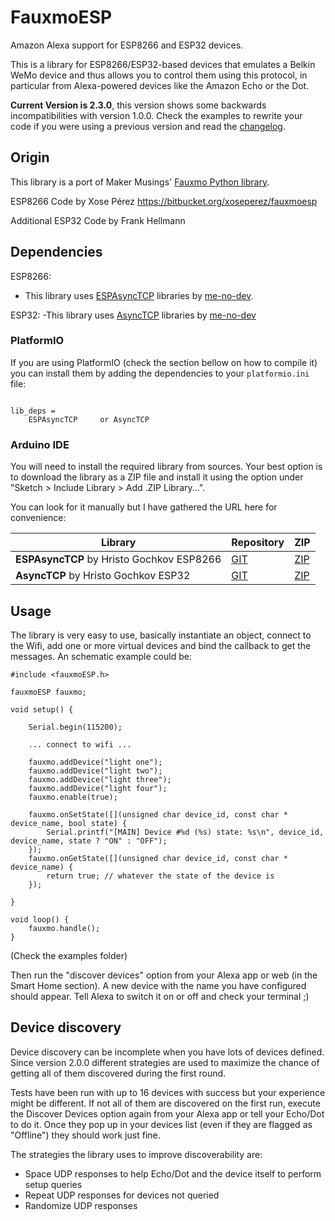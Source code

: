 # FauxmoESP

Amazon Alexa support for ESP8266 and ESP32 devices.

This is a library for ESP8266/ESP32-based devices that emulates a Belkin WeMo device and thus allows you to control them using this protocol, in particular from Alexa-powered devices like the Amazon Echo or the Dot.

**Current Version is 2.3.0**, this version shows some backwards incompatibilities with version 1.0.0. Check the examples to rewrite your code if you were using a previous version and read the [changelog](CHANGELOG.md).

## Origin

This library is a port of Maker Musings' [Fauxmo Python library][6].

ESP8266 Code by Xose Pérez <xose dot perez at gmail dot com>  https://bitbucket.org/xoseperez/fauxmoesp
 
Additional ESP32 Code by Frank Hellmann <frank at vfx dot to>

## Dependencies

ESP8266: 
 - This library uses [ESPAsyncTCP][3] libraries by [me-no-dev][5].

ESP32:
 -This library uses [AsyncTCP][4] libraries by [me-no-dev][5]

### PlatformIO

If you are using PlatformIO (check the section bellow on how to compile it) you can install them by adding the dependencies to your ```platformio.ini``` file:

```

lib_deps =
    ESPAsyncTCP     or AsyncTCP
```

### Arduino IDE

You will need to install the required library from sources. Your best option is to download the library as a ZIP file and install it using the option under "Sketch > Include Library > Add .ZIP Library...".

You can look for it manually but I have gathered the URL here for convenience:

|Library|Repository|ZIP|
|-|-|-|
|**ESPAsyncTCP** by Hristo Gochkov ESP8266|[GIT](https://github.com/me-no-dev/ESPAsyncTCP)|[ZIP](https://github.com/me-no-dev/ESPAsyncTCP/archive/master.zip)|
|**AsyncTCP** by Hristo Gochkov ESP32|[GIT](https://github.com/me-no-dev/AsyncTCP)|[ZIP](https://github.com/me-no-dev/AsyncTCP/archive/master.zip)|

## Usage

The library is very easy to use, basically instantiate an object, connect to the Wifi, add one or more virtual devices and bind the callback to get the messages. An schematic example could be:

```
#include <fauxmoESP.h>

fauxmoESP fauxmo;

void setup() {

    Serial.begin(115200);

    ... connect to wifi ...

    fauxmo.addDevice("light one");
    fauxmo.addDevice("light two");
    fauxmo.addDevice("light three");
    fauxmo.addDevice("light four");
    fauxmo.enable(true);

    fauxmo.onSetState([](unsigned char device_id, const char * device_name, bool state) {
        Serial.printf("[MAIN] Device #%d (%s) state: %s\n", device_id, device_name, state ? "ON" : "OFF");
    });
    fauxmo.onGetState([](unsigned char device_id, const char * device_name) {
        return true; // whatever the state of the device is
    });

}

void loop() {
    fauxmo.handle();
}

```

(Check the examples folder)

Then run the "discover devices" option from your Alexa app or web (in the Smart Home section). A new device with the name you have configured should appear. Tell Alexa to switch it on or off and check your terminal ;)

## Device discovery

Device discovery can be incomplete when you have lots of devices defined. Since version 2.0.0 different strategies are used to maximize the chance of getting all of them discovered during the first round.

Tests have been run with up to 16 devices with success but your experience might be different. If not all of them are discovered on the first run, execute the Discover Devices option again from your Alexa app or tell your Echo/Dot to do it. Once they pop up in your devices list (even if they are flagged as "Offline") they should work just fine.

The strategies the library uses to improve discoverability are:

* Space UDP responses to help Echo/Dot and the device itself to perform setup queries
* Repeat UDP responses for devices not queried
* Randomize UDP responses

[1]:https://github.com/esp8266/Arduino
[2]:http://docs.platformio.org/en/stable/platforms/espressif8266.html#using-arduino-framework-with-staging-version
[3]:https://github.com/me-no-dev/ESPAsyncTCP
[4]:https://github.com/me-no-dev/AsyncTCP
[5]:https://github.com/me-no-dev
[6]:https://github.com/makermusings/fauxmo
